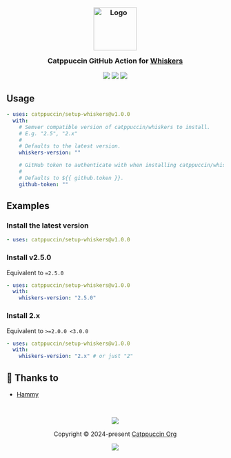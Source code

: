 <h3 align="center">
 <img src="https://raw.githubusercontent.com/catppuccin/catppuccin/main/assets/logos/exports/1544x1544_circle.png" width="100" alt="Logo"/><br/>
 <img src="https://raw.githubusercontent.com/catppuccin/catppuccin/main/assets/misc/transparent.png" height="30" width="0px"/>
 Catppuccin GitHub Action for <a href="https://github.com/catppuccin/whiskers">Whiskers</a>
 <img src="https://raw.githubusercontent.com/catppuccin/catppuccin/main/assets/misc/transparent.png" height="30" width="0px"/>
</h3>

<p align="center">
 <a href="https://github.com/catppuccin/setup-whiskers/stargazers"><img src="https://img.shields.io/github/stars/catppuccin/setup-whiskers?colorA=363a4f&colorB=b7bdf8&style=for-the-badge"></a>
 <a href="https://github.com/catppuccin/setup-whiskers/issues"><img src="https://img.shields.io/github/issues/catppuccin/setup-whiskers?colorA=363a4f&colorB=f5a97f&style=for-the-badge"></a>
 <a href="https://github.com/catppuccin/setup-whiskers/contributors"><img src="https://img.shields.io/github/contributors/catppuccin/setup-whiskers?colorA=363a4f&colorB=a6da95&style=for-the-badge"></a>
</p>

## Usage

<!-- x-release-please-version -->

```yaml
- uses: catppuccin/setup-whiskers@v1.0.0
  with:
    # Semver compatible version of catppuccin/whiskers to install.
    # E.g. "2.5", "2.x"
    #
    # Defaults to the latest version.
    whiskers-version: ""

    # GitHub token to authenticate with when installing catppuccin/whiskers.
    #
    # Defaults to ${{ github.token }}.
    github-token: ""
```

## Examples

### Install the latest version

```yaml
- uses: catppuccin/setup-whiskers@v1.0.0
```

### Install v2.5.0

Equivalent to `=2.5.0`

```yaml
- uses: catppuccin/setup-whiskers@v1.0.0
  with:
    whiskers-version: "2.5.0"
```

### Install 2.x

Equivalent to `>=2.0.0 <3.0.0`

```yaml
- uses: catppuccin/setup-whiskers@v1.0.0
  with:
    whiskers-version: "2.x" # or just "2"
```

<!-- x-release-please-end -->

## 💝 Thanks to

- [Hammy](https://github.com/sgoudham)

&nbsp;

<p align="center">
 <img src="https://raw.githubusercontent.com/catppuccin/catppuccin/main/assets/footers/gray0_ctp_on_line.svg?sanitize=true" />
</p>

<p align="center">
 Copyright &copy; 2024-present <a href="https://github.com/catppuccin" target="_blank">Catppuccin Org</a>
</p>

<p align="center">
 <a href="https://github.com/catppuccin/catppuccin/blob/main/LICENSE"><img src="https://img.shields.io/static/v1.svg?style=for-the-badge&label=License&message=MIT&logoColor=d9e0ee&colorA=363a4f&colorB=b7bdf8"/></a>
</p>

